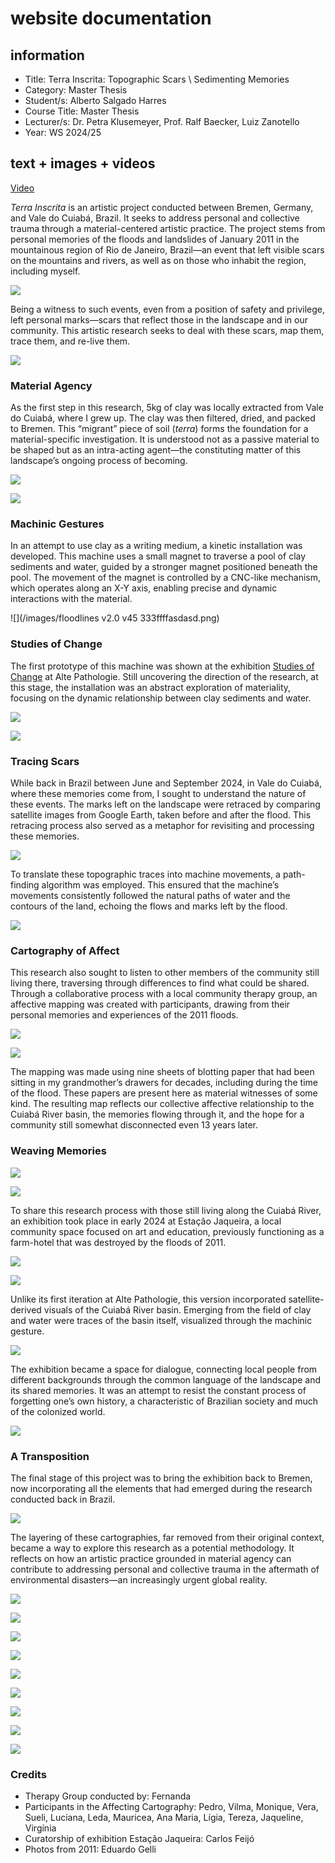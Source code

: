 # website documentation

## information    

- Title: Terra Inscrita: Topographic Scars \ Sedimenting Memories    
- Category: Master Thesis    
- Student/s: Alberto Salgado Harres
- Course Title: Master Thesis
- Lecturer/s: Dr. Petra Klusemeyer, Prof. Ralf Baecker, Luiz Zanotello
- Year: WS 2024/25

## text + images + videos 

[Video](https://vimeo.com/1038697430)

_Terra Inscrita_ is an artistic project conducted between Bremen, Germany, and Vale do Cuiabá, Brazil. It seeks to address personal and collective trauma through a material-centered artistic practice. The project stems from personal memories of the floods and landslides of January 2011 in the mountainous region of Rio de Janeiro, Brazil—an event that left visible scars on the mountains and rivers, as well as on those who inhabit the region, including myself.

![](/images/Photo_2011_1.jpg)

Being a witness to such events, even from a position of safety and privilege, left personal marks—scars that reflect those in the landscape and in our community. This artistic research seeks to deal with these scars, map them, trace them, and re-live them.

![](/images/Photo_2011_2.jpg)

### Material Agency

As the first step in this research, 5kg of clay was locally extracted from Vale do Cuiabá, where I grew up. The clay was then filtered, dried, and packed to Bremen. This “migrant” piece of soil (_terra_) forms the foundation for a material-specific investigation. It is understood not as a passive material to be shaped but as an intra-acting agent—the constituting matter of this landscape’s ongoing process of becoming.

![](/images/materilssssssss.png)  

![](/images/materilsssss.png)

### Machinic Gestures

In an attempt to use clay as a writing medium, a kinetic installation was developed. This machine uses a small magnet to traverse a pool of clay sediments and water, guided by a stronger magnet positioned beneath the pool. The movement of the magnet is controlled by a CNC-like mechanism, which operates along an X-Y axis, enabling precise and dynamic interactions with the material.

![](/images/floodlines v2.0 v45 333ffffasdasd.png)

### Studies of Change

The first prototype of this machine was shown at the exhibition [Studies of Change](https://www.hfk-bremen.de/de/pressemitteilungen/hfk-ausstellung-in-der-alten-pathologie/83#:~:text=Die%20Ausstellung%20%E2%80%9EStudies%20of%20Change,sozialen%2C%20%C3%B6kologischen%20und%20politischen%20Fragestellungen.) at Alte Pathologie. Still uncovering the direction of the research, at this stage, the installation was an abstract exploration of materiality, focusing on the dynamic relationship between clay sediments and water.

![](/images/IMG_1926_edited.png)  

![](/images/gif_alte_pathologie.gif)

### Tracing Scars

While back in Brazil between June and September 2024, in Vale do Cuiabá, where these memories come from, I sought to understand the nature of these events. The marks left on the landscape were retraced by comparing satellite images from Google Earth, taken before and after the flood. This retracing process also served as a metaphor for revisiting and processing these memories.

![](/images/google_earth_pro.gif)

To translate these topographic traces into machine movements, a path-finding algorithm was employed. This ensured that the machine’s movements consistently followed the natural paths of water and the contours of the land, echoing the flows and marks left by the flood.

![](/images/screenshot.png)

### Cartography of Affect

This research also sought to listen to other members of the community still living there, traversing through differences to find what could be shared. Through a collaborative process with a local community therapy group, an affective mapping was created with participants, drawing from their personal memories and experiences of the 2011 floods.

![](/images/IMG_20240827_092644.jpg)  

![](/images/IMG_20240827_145736_2.jpg)

The mapping was made using nine sheets of blotting paper that had been sitting in my grandmother’s drawers for decades, including during the time of the flood. These papers are present here as material witnesses of some kind. The resulting map reflects our collective affective relationship to the Cuiabá River basin, the memories flowing through it, and the hope for a community still somewhat disconnected even 13 years later.

### Weaving Memories

![](/images/Terra_Inscrita-000023.jpg)  

![](/images/QJ3A3966.jpg)

To share this research process with those still living along the Cuiabá River, an exhibition took place in early 2024 at Estação Jaqueira, a local community space focused on art and education, previously functioning as a farm-hotel that was destroyed by the floods of 2011.

![](/images/Terra_Inscrita-000084.jpg)  

![](/images/Osimo_Treaty_1.jpg)

Unlike its first iteration at Alte Pathologie, this version incorporated satellite-derived visuals of the Cuiabá River basin. Emerging from the field of clay and water were traces of the basin itself, visualized through the machinic gesture.

![](/images/QJ3A3905.jpg)

The exhibition became a space for dialogue, connecting local people from different backgrounds through the common language of the landscape and its shared memories. It was an attempt to resist the constant process of forgetting one’s own history, a characteristic of Brazilian society and much of the colonized world.

![](/images/WhatsApp_Image_2024_09_01.png)

### A Transposition

The final stage of this project was to bring the exhibition back to Bremen, now incorporating all the elements that had emerged during the research conducted back in Brazil.

![](/images/P1100275.jpg)

The layering of these cartographies, far removed from their original context, became a way to explore this research as a potential methodology. It reflects on how an artistic practice grounded in material agency can contribute to addressing personal and collective trauma in the aftermath of environmental disasters—an increasingly urgent global reality.

![](/images/P1133428.jpg)  

![](/images/P1133290.jpg)  

![](/images/P1133435.jpg)  

![](/images/P1100388.jpg)  

![](/images/P1100302.jpg)  

![](/images/P1100394.jpg)  

![](/images/P1100283.jpg)  

![](/images/P1100285.jpg)  

![](/images/P1100299.jpg)

### Credits

- Therapy Group conducted by: Fernanda
- Participants in the Affecting Cartography: Pedro, Vilma, Monique, Vera, Sueli, Luciana, Leda, Mauricea, Ana Maria, Lígia, Tereza, Jaqueline, Virgínia
- Curatorship of exhibition Estação Jaqueira: Carlos Feijó
- Photos from 2011: Eduardo Gelli